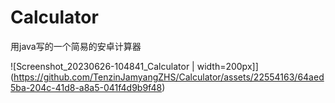 # Calculator
用java写的一个简易的安卓计算器

![Screenshot_20230626-104841_Calculator | width=200px]](https://github.com/TenzinJamyangZHS/Calculator/assets/22554163/64aed5ba-204c-41d8-a8a5-041f4d9b9f48)
